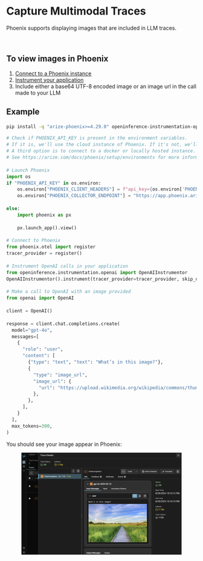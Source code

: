 # Capture Multimodal Traces

Phoenix supports displaying images that are included in LLM traces.

<figure><img src="https://arize.com/wp-content/uploads/2024/08/multimodal_gallery.gif" alt=""><figcaption></figcaption></figure>

## To view images in Phoenix

1. [Connect to a Phoenix instance](../../../quickstart.md)
2. [Instrument your application](broken-reference)
3. Include either a base64 UTF-8 encoded image or an image url in the call made to your LLM

## Example

```bash
pip install -q "arize-phoenix>=4.29.0" openinference-instrumentation-openai openai
```

```python
# Check if PHOENIX_API_KEY is present in the environment variables.
# If it is, we'll use the cloud instance of Phoenix. If it's not, we'll start a local instance.
# A third option is to connect to a docker or locally hosted instance.
# See https://arize.com/docs/phoenix/setup/environments for more information.

# Launch Phoenix
import os
if "PHOENIX_API_KEY" in os.environ:
    os.environ["PHOENIX_CLIENT_HEADERS"] = f"api_key={os.environ['PHOENIX_API_KEY']}"
    os.environ["PHOENIX_COLLECTOR_ENDPOINT"] = "https://app.phoenix.arize.com"

else:
    import phoenix as px

    px.launch_app().view()

# Connect to Phoenix
from phoenix.otel import register
tracer_provider = register()

# Instrument OpenAI calls in your application
from openinference.instrumentation.openai import OpenAIInstrumentor
OpenAIInstrumentor().instrument(tracer_provider=tracer_provider, skip_dep_check=True)

# Make a call to OpenAI with an image provided
from openai import OpenAI

client = OpenAI()

response = client.chat.completions.create(
  model="gpt-4o",
  messages=[
    {
      "role": "user",
      "content": [
        {"type": "text", "text": "What’s in this image?"},
        {
          "type": "image_url",
          "image_url": {
            "url": "https://upload.wikimedia.org/wikipedia/commons/thumb/d/dd/Gfp-wisconsin-madison-the-nature-boardwalk.jpg/2560px-Gfp-wisconsin-madison-the-nature-boardwalk.jpg",
          },
        },
      ],
    }
  ],
  max_tokens=300,
)
```

You should see your image appear in Phoenix:

<figure><img src="../../../.gitbook/assets/image-trace.png" alt=""><figcaption></figcaption></figure>
